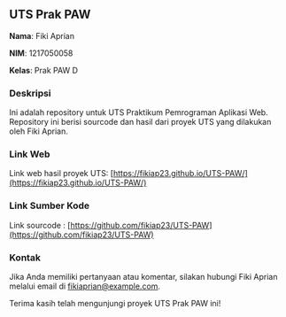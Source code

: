 ## UTS Prak PAW

**Nama**: Fiki Aprian

**NIM**: 1217050058

**Kelas**: Prak PAW D

### Deskripsi

Ini adalah repository untuk UTS Praktikum Pemrograman Aplikasi Web. Repository ini berisi sourcode dan hasil dari proyek UTS yang dilakukan oleh Fiki Aprian.

### Link Web

Link web hasil proyek UTS: [https://fikiap23.github.io/UTS-PAW/](https://fikiap23.github.io/UTS-PAW/)

### Link Sumber Kode

Link sourcode : [https://github.com/fikiap23/UTS-PAW](https://github.com/fikiap23/UTS-PAW)

### Kontak

Jika Anda memiliki pertanyaan atau komentar, silakan hubungi Fiki Aprian melalui email di [fikiaprian@example.com](mailto:fikiaprian@example.com).

Terima kasih telah mengunjungi proyek UTS Prak PAW ini!
